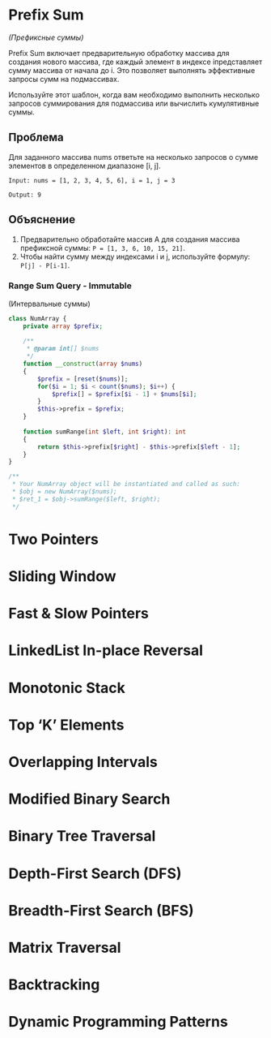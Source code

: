 # Prefix Sum
_(Префиксные суммы)_

Prefix Sum включает предварительную обработку массива для создания нового массива, где каждый элемент в индексе iпредставляет сумму массива от начала до i.
Это позволяет выполнять эффективные запросы сумм на подмассивах.

Используйте этот шаблон, когда вам необходимо выполнить несколько запросов суммирования для подмассива или вычислить кумулятивные суммы.

## Проблема
Для заданного массива nums ответьте на несколько запросов о сумме элементов в определенном диапазоне [i, j].

```
Input: nums = [1, 2, 3, 4, 5, 6], i = 1, j = 3

Output: 9
```

## Объяснение
1. Предварительно обработайте массив A для создания массива префиксной суммы: `P = [1, 3, 6, 10, 15, 21]`.
2. Чтобы найти сумму между индексами i и j, используйте формулу: `P[j] - P[i-1]`.

### Range Sum Query - Immutable
(Интервальные суммы)

```php
class NumArray {
    private array $prefix;
    
    /**
     * @param int[] $nums
     */
    function __construct(array $nums)
    {
        $prefix = [reset($nums)];
        for($i = 1; $i < count($nums); $i++) {
            $prefix[] = $prefix[$i - 1] + $nums[$i];
        }
        $this->prefix = $prefix;
    }
  
    function sumRange(int $left, int $right): int
    {
        return $this->prefix[$right] - $this->prefix[$left - 1];
    }
}

/**
 * Your NumArray object will be instantiated and called as such:
 * $obj = new NumArray($nums);
 * $ret_1 = $obj->sumRange($left, $right);
 */
```

# Two Pointers
# Sliding Window
# Fast & Slow Pointers
# LinkedList In-place Reversal
# Monotonic Stack
# Top ‘K’ Elements
# Overlapping Intervals
# Modified Binary Search
# Binary Tree Traversal
# Depth-First Search (DFS)
# Breadth-First Search (BFS)
# Matrix Traversal
# Backtracking
# Dynamic Programming Patterns